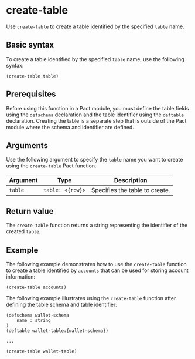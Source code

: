 # create-table

Use `create-table` to create a table identified by the specified `table` name.

## Basic syntax

To create a table identified by the specified `table` name, use the following syntax:

```pact
(create-table table)
```

## Prerequisites

Before using this function in a Pact module, you must define the table fields using the `defschema` declaration and the table identifier using the `deftable` declaration. 
Creating the table is a separate step that is outside of the Pact module where the schema and identifier are defined.

## Arguments

Use the following argument to specify the `table` name you want to create using the `create-table` Pact function.

| Argument | Type | Description |
| --- | --- | --- |
| `table` | `table: <{row}>` | Specifies the table to create. |

## Return value

The `create-table` function returns a string representing the identifier of the created `table`.

## Example

The following example demonstrates how to use the `create-table` function to create a table identified by `accounts` that can be used for storing account information:

```pact
(create-table accounts)
```

The following example illustrates using the `create-table` function after defining the table schema and table identifier:

```pact
(defschema wallet-schema
	name : string
)
(deftable wallet-table:{wallet-schema})

...

(create-table wallet-table)
```
